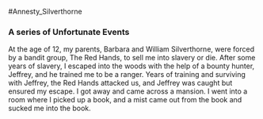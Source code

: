 #Annesty_Silverthorne 

### A series of Unfortunate Events

At the age of 12, my parents, Barbara and William Silverthorne, were forced by a bandit group, The Red Hands, to sell me into slavery or die. After some years of slavery, I escaped into the woods with the help of a bounty hunter, Jeffrey, and he trained me to be a ranger. Years of training and surviving with Jeffrey, the Red Hands attacked us, and Jeffrey was caught but ensured my escape. I got away and came across a mansion. I went into a room where I picked up a book, and a mist came out from the book and sucked me into the book.